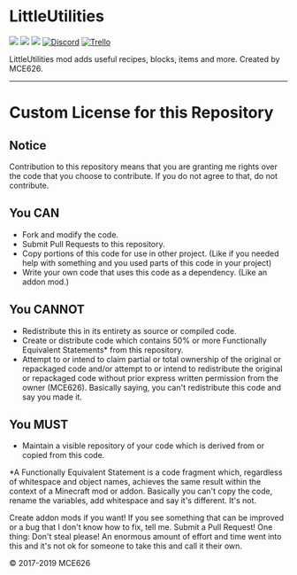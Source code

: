 # LittleUtilities
[![](http://cf.way2muchnoise.eu/versions/littleutilities_all.svg)](https://minecraft.curseforge.com/projects/littleutilities)
[![](http://cf.way2muchnoise.eu/versions/Latest%20MC%20Version_littleutilities_latest.svg)](https://minecraft.curseforge.com/projects/littleutilities)
[![](http://cf.way2muchnoise.eu/short_littleutilities_downloads.svg)](https://minecraft.curseforge.com/projects/littleutilities)
[![Discord](https://img.shields.io/discord/174514721158856704.svg?logo=discord&colorB=7289DA)](http://discord.gg/XyjNtY2)
[![Trello](https://img.shields.io/badge/Trello_Board-blue.svg?logo=trello&label=+&colorA=2b2b2b)](https://trello.com/b/eijcsQmj)

LittleUtilities mod adds useful recipes, blocks, items and more. Created by MCE626.

------
# Custom License for this Repository
## Notice
Contribution to this repository means that you are granting me rights over the code that you choose to contribute. If you do not agree to that, do not contribute.

## You CAN
- Fork and modify the code.
- Submit Pull Requests to this repository.
- Copy portions of this code for use in other project. (Like if you needed help with something and you used parts of this code in your project)
- Write your own code that uses this code as a dependency. (Like an addon mod.)

## You CANNOT
- Redistribute this in its entirety as source or compiled code.
- Create or distribute code which contains 50% or more Functionally Equivalent Statements* from this repository.
- Attempt to or intend to claim partial or total ownership of the original or repackaged code and/or attempt to or intend to redistribute the original or repackaged code without prior express written permission from the owner (MCE626). Basically saying, you can't redistribute this code and say you made it.

## You MUST
- Maintain a visible repository of your code which is derived from or copied from this code.

*A Functionally Equivalent Statement is a code fragment which, regardless of whitespace and object names, achieves the same result within the context of a Minecraft mod or addon. Basically you can't copy the code, rename the variables, add whitespace and say it's different. It's not.

Create addon mods if you want! If you see something that can be improved or a bug that I don't know how to fix, tell me. Submit a Pull Request! One thing: Don't steal please! An enormous amount of effort and time went into this and it's not ok for someone to take this and call it their own.

© 2017-2019 MCE626

